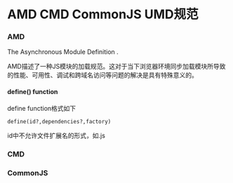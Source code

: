 # AMD CMD CommonJS UMD规范
### AMD 
The Asynchronous Module Definition .

AMD描述了一种JS模块的加载规范。这对于当下浏览器环境同步加载模块所导致的性能、可用性、调试和跨域名访问等问题的解决是具有特殊意义的。

#### define() function 
define function格式如下

```
define(id?,dependencies?,factory)
```
id中不允许文件扩展名的形式，如.js


### CMD

### CommonJS

